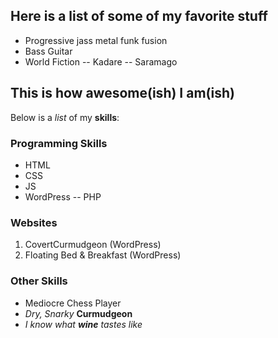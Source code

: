 ## Here is a list of some of my favorite stuff
- Progressive jass metal funk fusion
- Bass Guitar
- World Fiction
-- Kadare
-- Saramago

## This is how awesome(ish) I am(ish)

Below is a _list_ of my **skills**: 

### Programming Skills
- HTML
- CSS
- JS
- WordPress
-- PHP

### Websites
1. CovertCurmudgeon (WordPress)
2. Floating Bed & Breakfast (WordPress)

### Other Skills
- Mediocre Chess Player
- _Dry, Snarky_ **Curmudgeon**
- _I know what **wine** tastes like_

